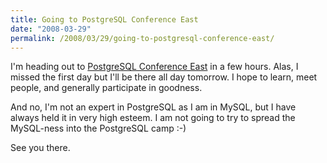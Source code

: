 ```yaml
---
title: Going to PostgreSQL Conference East
date: "2008-03-29"
permalink: /2008/03/29/going-to-postgresql-conference-east/
---
```

I'm heading out to [PostgreSQL Conference East][1] in a few hours. Alas, I missed the first day but I'll be there all day tomorrow. I hope to learn, meet people, and generally participate in goodness.

And no, I'm not an expert in PostgreSQL as I am in MySQL, but I have always held it in very high esteem. I am not going to try to spread the MySQL-ness into the PostgreSQL camp :-)

See you there.

 [1]: http://postgresqlconference.org/

